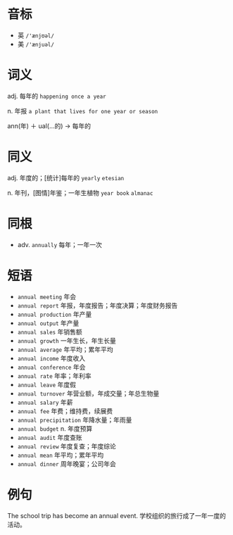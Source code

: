 # 音标

- 英 `/'ænjʊəl/`
- 美 `/'ænjuəl/`

# 词义

adj. 每年的
`happening once a year`

n. 年报
`a plant that lives for one year or season`



ann(年) ＋ ual(…的) → 每年的

# 同义

adj. 年度的；[统计]每年的
`yearly` `etesian`

n. 年刊，[图情]年鉴；一年生植物
`year book` `almanac`

# 同根

- adv. `annually` 每年；一年一次

# 短语

- `annual meeting` 年会
- `annual report` 年报，年度报告；年度决算；年度财务报告
- `annual production` 年产量
- `annual output` 年产量
- `annual sales` 年销售额
- `annual growth` 一年生长，年生长量
- `annual average` 年平均；累年平均
- `annual income` 年度收入
- `annual conference` 年会
- `annual rate` 年率；年利率
- `annual leave` 年度假
- `annual turnover` 年营业额，年成交量；年总生物量
- `annual salary` 年薪
- `annual fee` 年费；维持费，续展费
- `annual precipitation` 年降水量；年雨量
- `annual budget` n. 年度预算
- `annual audit` 年度查账
- `annual review` 年度复查；年度综论
- `annual mean` 年平均；累年平均
- `annual dinner` 周年晚宴；公司年会

# 例句

The school trip has become an annual event.
学校组织的旅行成了一年一度的活动。


